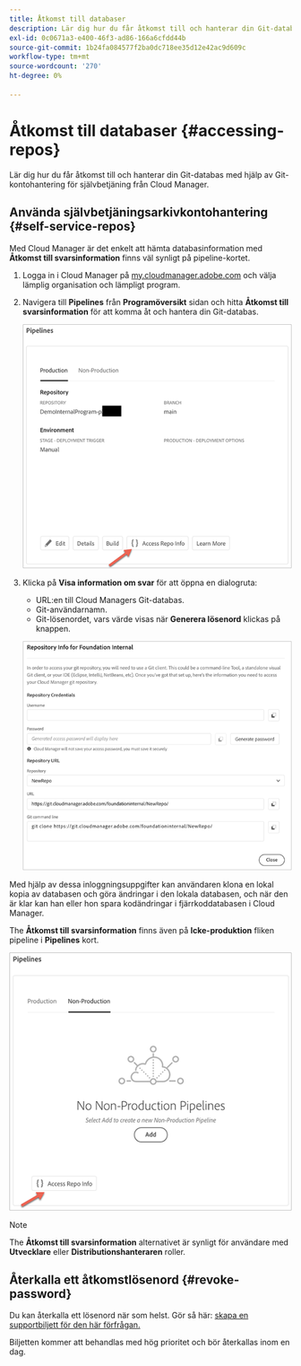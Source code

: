 ```yaml
---
title: Åtkomst till databaser
description: Lär dig hur du får åtkomst till och hanterar din Git-databas med hjälp av Git-kontohantering för självbetjäning från Cloud Manager.
exl-id: 0c0671a3-e400-46f3-ad86-166a6cfdd44b
source-git-commit: 1b24fa084577f2ba0dc718ee35d12e42ac9d609c
workflow-type: tm+mt
source-wordcount: '270'
ht-degree: 0%

---
```



# Åtkomst till databaser {#accessing-repos}

Lär dig hur du får åtkomst till och hanterar din Git-databas med hjälp av Git-kontohantering för självbetjäning från Cloud Manager.

## Använda självbetjäningsarkivkontohantering {#self-service-repos}

Med Cloud Manager är det enkelt att hämta databasinformation med **Åtkomst till svarsinformation** finns väl synligt på pipeline-kortet.

1. Logga in i Cloud Manager på [my.cloudmanager.adobe.com](https://my.cloudmanager.adobe.com/) och välja lämplig organisation och lämpligt program.

1. Navigera till **Pipelines** från **Programöversikt** sidan och hitta **Åtkomst till svarsinformation** för att komma åt och hantera din Git-databas.

   ![Knappen Åtkomst till upprepningsinformation på miljökortet](/help/implementing/cloud-manager/assets/repos/access-repo1.png)

1. Klicka på **Visa information om svar** för att öppna en dialogruta:

   * URL:en till Cloud Managers Git-databas.
   * Git-användarnamn.
   * Git-lösenordet, vars värde visas när **Generera lösenord** klickas på knappen.

   ![Vyn Repo Info](/help/implementing/cloud-manager/assets/repos/access-repo-create.png)

Med hjälp av dessa inloggningsuppgifter kan användaren klona en lokal kopia av databasen och göra ändringar i den lokala databasen, och när den är klar kan han eller hon spara kodändringar i fjärrkoddatabasen i Cloud Manager.

The **Åtkomst till svarsinformation** finns även på **Icke-produktion** fliken pipeline i **Pipelines** kort.

![Knappen Åtkomst till upprepningsinformation på icke-produktionsfliken](/help/implementing/cloud-manager/assets/repos/access-repo-nonprod.png)

>[!NOTE]
>
>The **Åtkomst till svarsinformation** alternativet är synligt för användare med **Utvecklare** eller **Distributionshanteraren** roller.

## Återkalla ett åtkomstlösenord {#revoke-password}

Du kan återkalla ett lösenord när som helst. Gör så här: [skapa en supportbiljett för den här förfrågan.](https://experienceleague.adobe.com/?support-solution=Experience+Manager&amp;support-tab=home#support)

Biljetten kommer att behandlas med hög prioritet och bör återkallas inom en dag.
